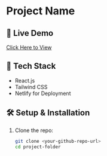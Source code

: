 # Project Name

## 🚀 Live Demo
[Click Here to View](https://incredible-shortbread-2c79a8.netlify.app/)

## 📌 Tech Stack
- React.js
- Tailwind CSS
- Netlify for Deployment

## 🛠 Setup & Installation
1. Clone the repo:
   ```sh
   git clone <your-github-repo-url>
   cd project-folder


